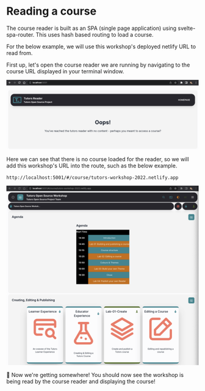 # Reading a course

The course reader is built as an SPA (single page application) using svelte-spa-router. This uses hash based routing to load a course.

For the below example, we will use this workshop's deployed netlify URL to read from.

First up, let's open the course reader we are running by navigating to the course URL displayed in your terminal window.

![](img/readerdefaultpage.png)

Here we can see that there is no course loaded for the reader, so we will add this workshop's URL into the route, such as the below example.

~~~
http://localhost:5001/#/course/tutors-workshop-2022.netlify.app
~~~

![](img/tutorsworkshop.png)

🥳 Now we're getting somewhere! You should now see the workshop is being read by the course reader and displaying the course!